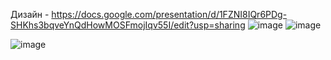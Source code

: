 Дизайн - https://docs.google.com/presentation/d/1FZNI8IQr6PDg-SHKhs3bqveYnQdHowMOSFmojIqv55I/edit?usp=sharing
![image](https://user-images.githubusercontent.com/97594290/212288832-53643c0c-ca96-4564-9113-ef5dddbd7536.png)
![image](https://user-images.githubusercontent.com/97594290/212288865-005e3681-4811-4ac8-8aac-6f9cbe20260b.png)

![image](https://user-images.githubusercontent.com/97594290/212288787-c43ce4bd-d6ba-4daf-bfdb-d6bb68cd19d9.png)

